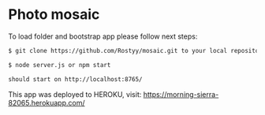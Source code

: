 # Photo mosaic

To load folder and bootstrap app please follow next steps:

```bash
$ git clone https://github.com/Rostyy/mosaic.git to your local repository

$ node server.js or npm start

should start on http://localhost:8765/
```
This app was deployed to HEROKU, visit: https://morning-sierra-82065.herokuapp.com/
